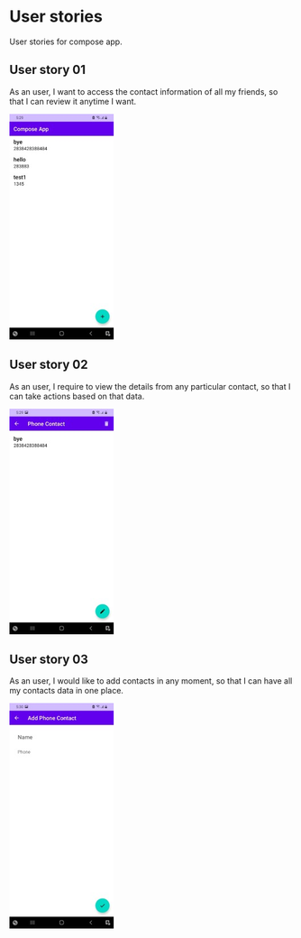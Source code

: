 User stories
=================

User stories for compose app.

User story 01
-----------

As an user, I want to access the contact information of all my friends, so that I can review it
anytime I want.

![phone contacts screen](./phoneContacts.jpeg "snap 1")

User story 02
-----------

As an user, I require to view the details from any particular contact, so that I can take actions
based on that data.

![phone contact screen](./phoneContact.jpeg "snap 2")

User story 03
-----------

As an user, I would like to add contacts in any moment, so that I can have all my contacts data in
one place.

![add_phone contact screen](./addPhoneContact.jpeg "snap 3")
